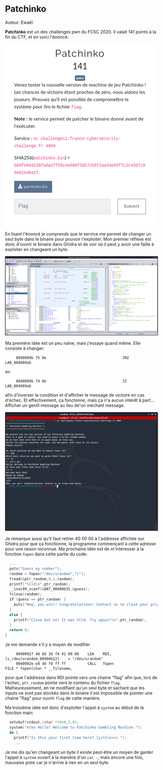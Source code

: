 # Patchinko

Auteur: Ewaël

**Patchinko** est un des challenges pwn du FCSC 2020. Il valait 141 points à la fin du CTF, et en voici l'énoncé:

![Patchinko](patchinko.png)

En lisant l'énoncé je comprends que le service me permet de changer un seul byte dans le binaire pour pouvoir l'exploiter. Mon premier réflexe est donc d'ouvrir le binaire dans Ghidra et de voir où il peut y avoir une faille à exploiter en changeant un byte.

![ghidramain](ghidramain.png)

Ma première idée est un peu naïve, mais j'essaye quand même. Elle consiste à changer:

```
     0040099b 75 0e                                   JNZ           LAB_004009ab
```

en

```
     0040099b 74 0e                                   JZ           LAB_004009ab
```

afin d'inverser la condition et d'afficher le message de victoire en cas d'échec. Et effectivement, ça fonctonne, mais ça n'a aucun intérêt à part... Afficher un gentil message au lieu de'un méchant message.

![testjz](testjz.png)

Je remarque aussi qu'il faut retirer 40 00 00 à l'addresse affichée sur Ghidra pour que ça fonctionne, la programme commençant à cette adresse pour une raison inconnue. Ma prochaine idée est de m'intéresser à la fonction `fopen` dans cette partie du code:

```C
  ...
  puts("Guess my number");
  random = fopen("/dev/urandom","r");
  fread(&ptr_random,8,1,random);
  printf("%lld\n",ptr_random);
  __isoc99_scanf(&DAT_00400b35,&guess);
  fclose(random);
  if (guess == ptr_random) {
    puts("Wow, you win!! Congratulations! Contact us to claim your prize.");
  }
  else {
    printf("Close but no! It was %lld. Try again!\n",ptr_random);
  }
  return 0;
}
```

Je me demande s'il y a moyen de modifier

```
     00400927 48 8d 3d f4 01 00 00    LEA    RDI,[s_/dev/urandom_00400b22]    = "/dev/urandom"
     0040092e e8 dd fd ff ff          CALL   fopen                            FILE * fopen(char * __filename,
```

pour que l'addresse dans RDI pointe vers une chaine "flag" afin que, lors de l'echec, `ptr_random` pointe vers le contenu du fichier `flag`. Malheureusement, en ne modifiant qu'un seul byte et sachant que les inputs ne sont pas stockés dans le binaire il est impossible de pointer une chaine "flag" pour ouvrir `flag` de cette manière.

Ma troisième idée est donc d'exploiter l'appel à `system` au début de la fonction main:

```C
  setvbuf(stdout,(char *)0x0,2,0);
  system("echo Hello! Welcome to Patchinko Gambling Machine.");
  do {
    printf("Is this your first time here? [y/n]\n>>> ");
    ...
```

Je me dis qu'en changeant un byte il existe peut-être un moyen de garder l'appel à `system` ouvert à la manière d'un `cat -`, mais encore une fois, mauvaise piste car je n'arrive à rien en un seul byte. 
